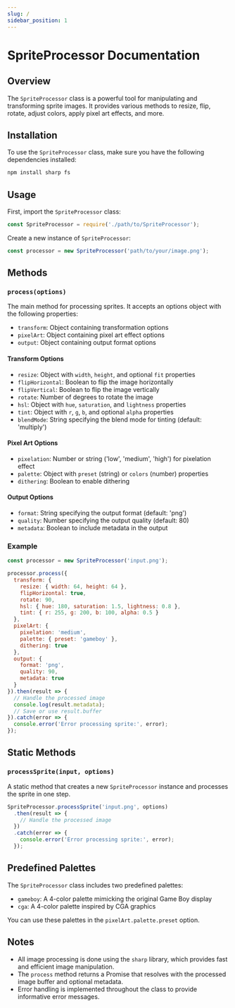 ```yaml
---
slug: /
sidebar_position: 1
---
```

# SpriteProcessor Documentation

## Overview

The `SpriteProcessor` class is a powerful tool for manipulating and transforming sprite images. It provides various methods to resize, flip, rotate, adjust colors, apply pixel art effects, and more.

## Installation

To use the `SpriteProcessor` class, make sure you have the following dependencies installed:

```bash
npm install sharp fs
```

## Usage

First, import the `SpriteProcessor` class:

```javascript
const SpriteProcessor = require('./path/to/SpriteProcessor');
```

Create a new instance of `SpriteProcessor`:

```javascript
const processor = new SpriteProcessor('path/to/your/image.png');
```

## Methods

### `process(options)`

The main method for processing sprites. It accepts an options object with the following properties:

- `transform`: Object containing transformation options
- `pixelArt`: Object containing pixel art effect options
- `output`: Object containing output format options

#### Transform Options

- `resize`: Object with `width`, `height`, and optional `fit` properties
- `flipHorizontal`: Boolean to flip the image horizontally
- `flipVertical`: Boolean to flip the image vertically
- `rotate`: Number of degrees to rotate the image
- `hsl`: Object with `hue`, `saturation`, and `lightness` properties
- `tint`: Object with `r`, `g`, `b`, and optional `alpha` properties
- `blendMode`: String specifying the blend mode for tinting (default: 'multiply')

#### Pixel Art Options

- `pixelation`: Number or string ('low', 'medium', 'high') for pixelation effect
- `palette`: Object with `preset` (string) or `colors` (number) properties
- `dithering`: Boolean to enable dithering

#### Output Options

- `format`: String specifying the output format (default: 'png')
- `quality`: Number specifying the output quality (default: 80)
- `metadata`: Boolean to include metadata in the output

### Example

```javascript
const processor = new SpriteProcessor('input.png');

processor.process({
  transform: {
    resize: { width: 64, height: 64 },
    flipHorizontal: true,
    rotate: 90,
    hsl: { hue: 180, saturation: 1.5, lightness: 0.8 },
    tint: { r: 255, g: 200, b: 100, alpha: 0.5 }
  },
  pixelArt: {
    pixelation: 'medium',
    palette: { preset: 'gameboy' },
    dithering: true
  },
  output: {
    format: 'png',
    quality: 90,
    metadata: true
  }
}).then(result => {
  // Handle the processed image
  console.log(result.metadata);
  // Save or use result.buffer
}).catch(error => {
  console.error('Error processing sprite:', error);
});
```

## Static Methods

### `processSprite(input, options)`

A static method that creates a new `SpriteProcessor` instance and processes the sprite in one step.

```javascript
SpriteProcessor.processSprite('input.png', options)
  .then(result => {
    // Handle the processed image
  })
  .catch(error => {
    console.error('Error processing sprite:', error);
  });
```

## Predefined Palettes

The `SpriteProcessor` class includes two predefined palettes:

- `gameboy`: A 4-color palette mimicking the original Game Boy display
- `cga`: A 4-color palette inspired by CGA graphics

You can use these palettes in the `pixelArt.palette.preset` option.

## Notes

- All image processing is done using the `sharp` library, which provides fast and efficient image manipulation.
- The `process` method returns a Promise that resolves with the processed image buffer and optional metadata.
- Error handling is implemented throughout the class to provide informative error messages.
